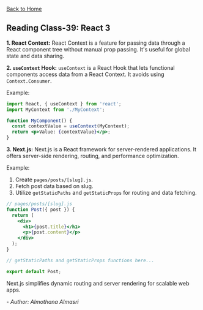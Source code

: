 [Back to Home](../README.md)

## Reading Class-39: React 3

**1. React Context:**
React Context is a feature for passing data through a React component tree without manual prop passing. It's useful for global state and data sharing.

**2. `useContext` Hook:**
`useContext` is a React Hook that lets functional components access data from a React Context. It avoids using `Context.Consumer`.

Example:

```jsx
import React, { useContext } from 'react';
import MyContext from './MyContext';

function MyComponent() {
  const contextValue = useContext(MyContext);
  return <p>Value: {contextValue}</p>;
}
```

**3. Next.js:**
Next.js is a React framework for server-rendered applications. It offers server-side rendering, routing, and performance optimization.

Example:
1. Create `pages/posts/[slug].js`.
2. Fetch post data based on slug.
3. Utilize `getStaticPaths` and `getStaticProps` for routing and data fetching.
```jsx
// pages/posts/[slug].js
function Post({ post }) {
  return (
    <div>
      <h1>{post.title}</h1>
      <p>{post.content}</p>
    </div>
  );
}

// getStaticPaths and getStaticProps functions here...

export default Post;
```

Next.js simplifies dynamic routing and server rendering for scalable web apps.




*- Author: Almothana Almasri*